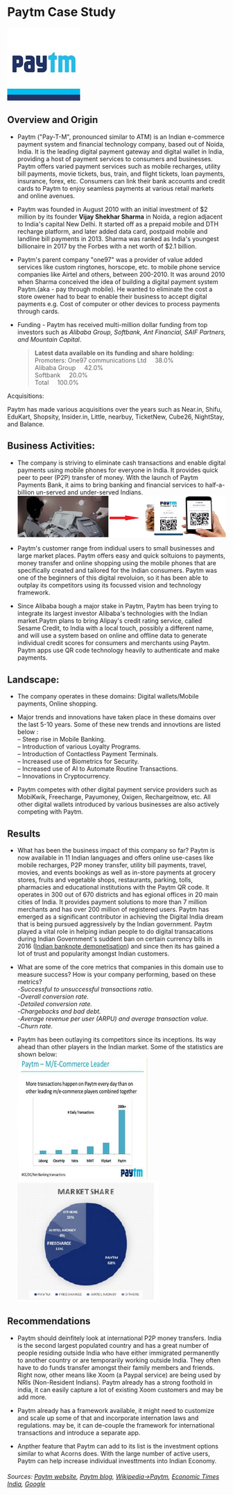 # Paytm Case Study
   ![Paytm](Paytm.jpg )
## Overview and Origin

* Paytm ("Pay-T-M", pronounced similar to ATM) is an Indian e-commerce payment system and financial technology company, based out of Noida, India. It is the leading digital payment gateway and digital wallet in India, providing a host of payment services to consumers and businesses. Paytm offers varied payment services such as mobile recharges, utility bill payments, movie tickets, bus, train, and flight tickets, loan payments, insurance, forex, etc. Consumers can link their bank accounts and credit cards to Paytm to enjoy seamless payments at various retail markets and online avenues.

* Paytm was founded in August 2010 with an initial investment of $2 million by its founder **Vijay Shekhar Sharma** in Noida, a region adjacent to India's capital New Delhi. It started off as a prepaid mobile and DTH recharge platform, and later added data card, postpaid mobile and landline bill payments in 2013. Sharma was ranked as India's youngest billionaire in 2017 by the Forbes with a net worth of $2.1 billion.


* Paytm's parent company "one97" was a provider of value added services like custom ringtones, horscope, etc. to mobile phone service companies like Airtel and others, between 200-2010. It was around 2010 when Sharma conceived the idea of building a digital payment system Paytm.(aka - pay through mobile). He wanted to eliminate the cost a store owener had to bear to enable their business to accept digital payments e.g. Cost of computer or other devices to process payments through cards.

 

* Funding - Paytm has received multi-million dollar funding from top investors such as _Alibaba Group, Softbank, Ant Financial, SAIF Partners, and Mountain Capital_. 
    >**Latest data available on its funding and share holding:**\
     Promoters: One97 communications Ltd&nbsp;&nbsp;&nbsp;&nbsp;&nbsp;38.0%  
     Alibaba Group&nbsp;&nbsp;&nbsp;&nbsp;&nbsp;42.0%  
     Softbank&nbsp;&nbsp;&nbsp;&nbsp;&nbsp;20.0%  
     Total&nbsp;&nbsp;&nbsp;&nbsp;&nbsp;100.0% 

Acquisitions:

Paytm has made various acquisitions over the years such as Near.in, Shifu, EduKart, Shopsity, Insider.in, Little, nearbuy, TicketNew, Cube26, NightStay, and Balance.

## Business Activities:

* The company is striving to eliminate cash transactions and enable digital payments using mobile phones for everyone in India. It provides quick peer to peer (P2P) transfer of money. With the launch of Paytm Payments Bank, it aims to bring banking and financial services to half-a-billion un-served and under-served Indians.
  ![Paytmfinal](Paytmfinal.png)

* Paytm's customer range from indidual users to small businesses and large market places. Paytm offers easy and quick soltuions to payments, money transfer and online shopping using the mobile phones that are specifically created and tailored for the Indian consumers. Paytm was one of the beginners of this digital revoluion, so it has been able to outplay its competitors using its focussed vision and technology framework.

* Since Alibaba bough a major stake in Paytm, Paytm has been trying to integrate its largest investor Alibaba's technologies with the Indian market.Paytm plans to bring Alipay's credit rating service, called Sesame Credit, to India with a local touch, possibly a different name, and will use a system based on online and offline data to generate individual credit scores for consumers and merchants using Paytm. Paytm apps use QR code technology heavily to authenticate and make payments.


## Landscape:

* The company operates in these domains: Digital wallets/Mobile payments, Online shopping.

* Major trends and innovations have taken place in these domains over the last 5-10 years. Some of these new trends and innovtions are listed below :  
– Steep rise in Mobile Banking.  
– Introduction of various Loyalty Programs.  
– Introduction of Contactless Payment Terminals.  
– Increased use of Biometrics for Security.  
– Increased use of AI to Automate Routine Transactions.  
– Innovations in Cryptocurrency.

* Paytm competes with other digital payment service providers such as MobiKwik, Freecharge, Payumoney, Oxigen, Rechargeitnow, etc. All other digital wallets introduced by various businesses are also actively competing with Paytm.


## Results

* What has been the business impact of this company so far?
Paytm is now available in 11 Indian languages and offers online use-cases like mobile recharges, P2P money transfer, utility bill payments, travel, movies, and events bookings as well as in-store payments at grocery stores, fruits and vegetable shops, restaurants, parking, tolls, pharmacies and educational institutions with the Paytm QR code. It operates in 300 out of 670 districts and has egional offices in 20 main cities of India. It provides payment solutions to more than 7 million merchants and has over 200 million of registered users. Paytm has emerged as a significant contributor in achieving the Digital India dream that is being pursued aggressively by the Indian government. Paytm played a vital role in helping indian people to do digital transacations during Indian Government's suddent ban on certain currency bills in 2016 ([Indian banknote demonetisation](https://en.wikipedia.org/wiki/2016_Indian_banknote_demonetisation)) and since then its has gained a lot of trust and popularity amongst Indian customers.

* What are some of the core metrics that companies in this domain use to measure success? How is your company performing, based on these metrics?  
-_Successful to unsuccessful transactions ratio._  
-_Overall conversion rate._  
-_Detailed conversion rate._  
-_Chargebacks and bad debt._  
-_Average revenue per user (ARPU) and average transaction value._  
-_Churn rate._  
* Paytm has been outlaying its competitors since its inceptions. Its way ahead than other players in the Indian market. Some of the statistics are shown below:  
![transactions](transactions.png) ![marketshare](marketshare.png)



## Recommendations

* Paytm should deinfitely look at international P2P money transfers. India is the second largest populated country and has a great number of people residing outside India who have either immigrated permanently to another country or are temporarily working outside India. They often have to do funds transfer amongst their family members and friends. Right now, other means like Xoom (a Paypal service) are being used by NRIs (Non-Resident Indians). Paytm already has a strong foothold in india, it can easily capture a lot of existing Xoom customers and may be add more.

* Paytm already has a framework available, it might need to customize and scale up some of that and incorporate internation laws and regulations. may be, it can de-couple the framework for international transactions and introduce a separate app.
* Anpther feature that Paytm can add to its list is the investment options similar to what Acorns does. With the large number of active users, Paytm can help increase individual investtments into Indian Economy. 

###### _Sources: [Paytm website](https://paytm.com/), [Paytm blog](https://blog.paytm.com/), [Wikipedia->Paytm](https://en.wikipedia.org/wiki/Paytm), [Economic Times India](https://economictimes.indiatimes.com), [Google](https://www.google.com/)_